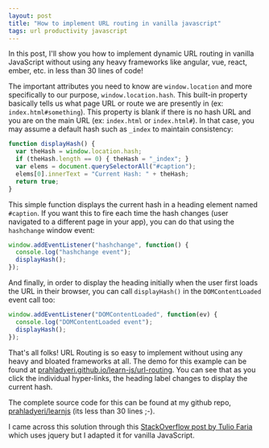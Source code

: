 ```yaml
---
layout: post
title: "How to implement URL routing in vanilla javascript"
tags: url productivity javascript
---
```


In this post, I'll show you how to implement dynamic URL routing in vanilla JavaScript without using any heavy frameworks like angular, vue, react, ember, etc. in less than 30 lines of code!

The important attributes you need to know are `window.location` and more specifically to our purpose, `window.location.hash`. This built-in property basically tells us what page URL or route we are presently in (ex: `index.html#something`). This property is blank if there is no hash URL and you are on the main URL (ex: `index.html` or `index.html#`). In that case, you may assume a default hash such as `_index` to maintain consistency:

```javascript
function displayHash() {
  var theHash = window.location.hash;
  if (theHash.length == 0) { theHash = "_index"; }
  var elems = document.querySelectorAll("#caption");
  elems[0].innerText = "Current Hash: " + theHash;
  return true;
}
```

This simple function displays the current hash in a heading element named `#caption`. If you want this to fire each time the hash changes (user navigated to a different page in your app), you can do that using the `hashchange` window event:

```javascript
window.addEventListener("hashchange", function() {
  console.log("hashchange event");
  displayHash();
});
```
	
And finally, in order to display the heading initially when the user first loads the URL in their browser, you can call `displayHash()` in the `DOMContentLoaded` event call too:

```javascript
window.addEventListener("DOMContentLoaded", function(ev) {
  console.log("DOMContentLoaded event");
  displayHash();
});
```

That's all folks! URL Routing is so easy to implement without using any heavy and bloated frameworks at all. The demo for this example can be found at [prahladyeri.github.io/learn-js/url-routing](https://prahladyeri.github.io/learn-js/url-routing). You can see that as you click the individual hyper-links, the heading label changes to display the current hash.

The complete source code for this can be found at my github repo, [prahladyeri/learnjs](https://github.com/prahladyeri/learn-js/blob/master/url-routing/index.html) (its less than 30 lines ;-).

I came across this solution through this [StackOverflow post by Tulio Faria](https://stackoverflow.com/a/41426078/849365) which uses jquery but I adapted it for vanilla JavaScript.
